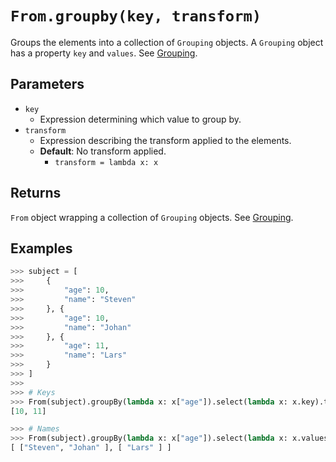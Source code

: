 `From.groupby(key, transform)`
==============================

Groups the elements into a collection of `Grouping` objects. A `Grouping` object has a property `key` and `values`. See [Grouping](docs/grouping.md).

Parameters
----------

- `key`
    - Expression determining which value to group by.
- `transform`
    - Expression describing the transform applied to the elements.
    - __Default__: No transform applied.
        - `transform = lambda x: x`

Returns
-------

`From` object wrapping a collection of `Grouping` objects. See [Grouping](docs/grouping.md).

Examples
--------
```python
>>> subject = [
>>>     {
>>>         "age": 10,
>>>         "name": "Steven"
>>>     }, {
>>>         "age": 10,
>>>         "name": "Johan"
>>>     }, {
>>>         "age": 11,
>>>         "name": "Lars"
>>>     }
>>> ]
>>> 
>>> # Keys
>>> From(subject).groupBy(lambda x: x["age"]).select(lambda x: x.key).toList()
[10, 11]

>>> # Names
>>> From(subject).groupBy(lambda x: x["age"]).select(lambda x: x.values).toList()
[ ["Steven", "Johan" ], [ "Lars" ] ]
```